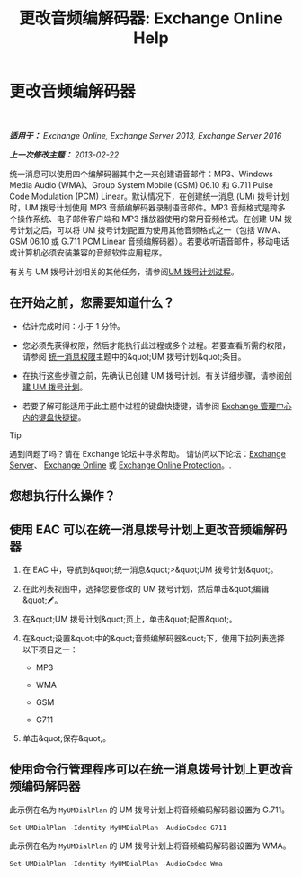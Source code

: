 ﻿---
title: '更改音频编解码器: Exchange Online Help'
TOCTitle: 更改音频编解码器
ms:assetid: 139b2ccd-28c5-46c0-9050-777f4f59aade
ms:mtpsurl: https://technet.microsoft.com/zh-cn/library/Aa996342(v=EXCHG.150)
ms:contentKeyID: 50490051
ms.date: 05/23/2018
mtps_version: v=EXCHG.150
ms.translationtype: MT
---

# 更改音频编解码器

 

_**适用于：** Exchange Online, Exchange Server 2013, Exchange Server 2016_

_**上一次修改主题：** 2013-02-22_

统一消息可以使用四个编解码器其中之一来创建语音邮件：MP3、Windows Media Audio (WMA)、Group System Mobile (GSM) 06.10 和 G.711 Pulse Code Modulation (PCM) Linear。默认情况下，在创建统一消息 (UM) 拨号计划时，UM 拨号计划使用 MP3 音频编解码器录制语音邮件。MP3 音频格式是跨多个操作系统、电子邮件客户端和 MP3 播放器使用的常用音频格式。在创建 UM 拨号计划之后，可以将 UM 拨号计划配置为使用其他音频格式之一（包括 WMA、GSM 06.10 或 G.711 PCM Linear 音频编解码器）。若要收听语音邮件，移动电话或计算机必须安装兼容的音频软件应用程序。

有关与 UM 拨号计划相关的其他任务，请参阅[UM 拨号计划过程](um-dial-plan-procedures-exchange-2013-help.md)。

## 在开始之前，您需要知道什么？

  - 估计完成时间：小于 1 分钟。

  - 您必须先获得权限，然后才能执行此过程或多个过程。若要查看所需的权限，请参阅 [统一消息权限](unified-messaging-permissions-exchange-2013-help.md)主题中的\&quot;UM 拨号计划\&quot;条目。

  - 在执行这些步骤之前，先确认已创建 UM 拨号计划。有关详细步骤，请参阅[创建 UM 拨号计划](create-a-um-dial-plan-exchange-2013-help.md)。

  - 若要了解可能适用于此主题中过程的键盘快捷键，请参阅 [Exchange 管理中心内的键盘快捷键](keyboard-shortcuts-in-the-exchange-admin-center-exchange-online-protection-help.md)。

> [!TIP]  
> 遇到问题了吗？请在 Exchange 论坛中寻求帮助。 请访问以下论坛：<a href="https://go.microsoft.com/fwlink/p/?linkid=60612">Exchange Server</a>、 <a href="https://go.microsoft.com/fwlink/p/?linkid=267542">Exchange Online</a> 或 <a href="https://go.microsoft.com/fwlink/p/?linkid=285351">Exchange Online Protection</a>。.


## 您想执行什么操作？

## 使用 EAC 可以在统一消息拨号计划上更改音频编解码器

1.  在 EAC 中，导航到\&quot;统一消息\&quot;\>\&quot;UM 拨号计划\&quot;。

2.  在此列表视图中，选择您要修改的 UM 拨号计划，然后单击\&quot;编辑\&quot;![编辑图标](images/Bb124582.6f53ccb2-1f13-4c02-bea0-30690e6ea71d(EXCHG.150).gif "编辑图标")。

3.  在\&quot;UM 拨号计划\&quot;页上，单击\&quot;配置\&quot;。

4.  在\&quot;设置\&quot;中的\&quot;音频编解码器\&quot;下，使用下拉列表选择以下项目之一：
    
      - MP3
    
      - WMA
    
      - GSM
    
      - G711

5.  单击\&quot;保存\&quot;。

## 使用命令行管理程序可以在统一消息拨号计划上更改音频编码解码器

此示例在名为 `MyUMDialPlan` 的 UM 拨号计划上将音频编码解码器设置为 G.711。

    Set-UMDialPlan -Identity MyUMDialPlan -AudioCodec G711

此示例在名为 `MyUMDialPlan` 的 UM 拨号计划上将音频编码解码器设置为 WMA。

    Set-UMDialPlan -Identity MyUMDialPlan -AudioCodec Wma

